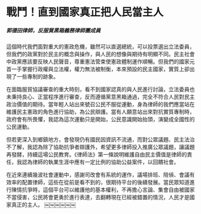 # 戰鬥！直到國家真正把人民當主人

##### 郭德田律師，反服貿黑箱義務律師團成員

這個時代我們面對重大的憲政危機，雖然可以直選總統，可以投票選出立法委員，但我們的政黨對於民主的概念與操作，與人民的想像與期待有明顯不同。民主社會中政黨應該要反映人民聲音，尊重憲法管束使憲政體制運作順暢。但我們的國家元首一手掌握行政權與立法權，權力無法被制衡，本來預設的民主國家，實質上卻出現了一些專制的跡象。

在面臨服貿協議審查的重大時刻，看不到國家認真的與人民進行討論，立法委員也未秉持良心、正當程序進行審查，反而遵循黨意黑箱通過，完全不符合人民對民主政治價值的期待。當年輕人站出來號召公民不服從運動，身為律師的我們應當站在維護民主憲政的角色進行協助，為公民辯護。當有人願意站出來對抗實質專制時，政府會有所畏懼，我認為這次運動只是開始，公民意識開始抬頭，演變成全國性的公民運動。

但若更深入到鄉鎮地方，會發現仍有國民因資訊不流通，而對公眾議題、民主法治不了解，我認為除了協助抗爭者辯護外，希望更多律師投入推廣公眾議題，讓議題再發酵，持續這場公民教育。《律師法》第一條說明維護自由民主價值是律師的責任，我認為律師的執業生涯中應有一定比例的協助公益案件，以回饋社會。

在近來連續幾波社會運動中，感謝司改會有系統的運作，議場排班、陪偵、會議有效率的配置律師，這些在從前是看不到的，很期待平台的後續發展。當民眾知道進行陳情抗爭時，這個平台可以維護他的基本權利，不再擔心言論、集會自由被國家不當侵害，公民將會更勇於進行表達，去翻轉現在已經被錯置的情況，人民才是國家真正的主人。
￼￼￼￼￼￼